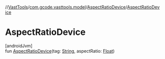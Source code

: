 //[VastTools](../../../index.md)/[com.gcode.vasttools.model](../index.md)/[AspectRatioDevice](index.md)/[AspectRatioDevice](-aspect-ratio-device.md)

# AspectRatioDevice

[androidJvm]\
fun [AspectRatioDevice](-aspect-ratio-device.md)(tag: [String](https://kotlinlang.org/api/latest/jvm/stdlib/kotlin/-string/index.html), aspectRatio: [Float](https://kotlinlang.org/api/latest/jvm/stdlib/kotlin/-float/index.html))
